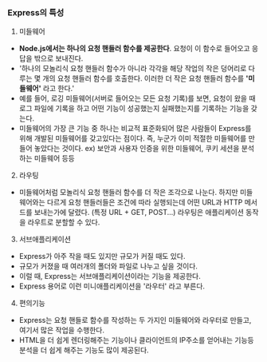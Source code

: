 ### Express의 특성

1. 미들웨어

- **Node.js에서는 하나의 요청 핸들러 함수를 제공한다**. 요청이 이 함수로 들어오고 응답을 밖으로 보내진다.
- '하나의 모놀리식 요청 핸들러 함수가 아니라 각각을 해당 작업의 작은 덩어리로 다루는 몇 개의 요청 핸들러 함수를 호출한다. 이러한 더 작은 요청 핸들러 함수를 **'미들웨어'** 라고 한다.'
- 예를 들어, 로깅 미들웨어(서버로 들어오는 모든 요청 기록)를 보면, 요청이 왔을 때 로그 파일에 기록을 하고 어떤 기능이 성공했는지 실패했는지를 기록하는 기능을 갖는다.
- 미들웨어의 가장 큰 기능 중 하나는 비교적 표준화되어 많은 사람들이 Express를 위해 개발된 미들웨어를 갖고있다는 점이다. 즉, 누군가 이미 적절한 미들웨어를 만들어 놓았다는 것이다. ex) 보안과 사용자 인증을 위한 미들웨어, 쿠키 세션을 분석하는 미들웨어 등등

2. 라우팅

- 미들웨어처럼 모놀리식 요청 핸들러 함수를 더 작은 조각으로 나눈다. 하지만 미들웨어와는 다르게 요청 핸들러들은 조건에 따라 실행되는데 어떤 URL과 HTTP 메서드를 보내는가에 달렸다. (특정 URL + GET, POST...) 라우팅은 애플리케이션 동작을 라우트로 분할할 수 있다.

3. 서브애플리케이션

- Express가 아주 작을 때도 있지만 규모가 커질 때도 있다.
- 규모가 커졌을 때 여러개의 폴더와 파일로 나누고 싶을 것이다.
- 이럴 때, Express는 서브애플리케이션이라는 기능을 제공한다.
- Express 용어로 이런 미니애플리케이션을 '라우터' 라고 부른다.

4. 편의기능

- Express는 요청 핸들로 함수를 작성하는 두 가지인 미들웨어와 라우터로 만들고, 여기서 많은 작업을 수행한다.
- HTML을 더 쉽게 렌더링해주는 기능이나 클라이언트의 IP주소를 얻어내는 기능등 분석을 더 쉽게 해주는 기능도 많이 제공된다.
